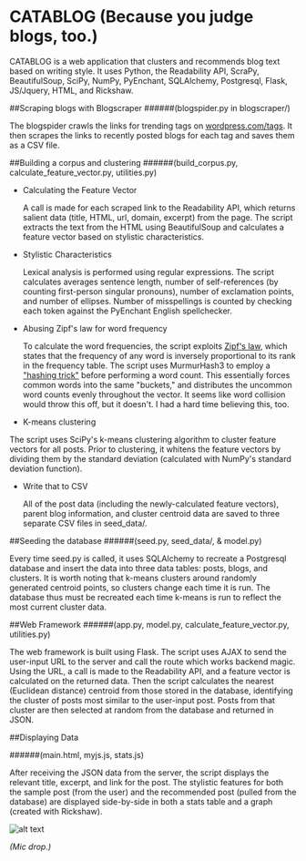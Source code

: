 CATABLOG (Because you judge blogs, too.)
=================

CATABLOG is a web application that clusters and recommends blog text based on writing style. It uses Python, the Readability API, ScraPy, BeautifulSoup, SciPy, NumPy, PyEnchant, SQLAlchemy, Postgresql, Flask, JS/Jquery, HTML, and Rickshaw. 

##Scraping blogs with Blogscraper
######(blogspider.py in blogscraper/)

The blogspider crawls the links for trending tags on [wordpress.com/tags](http://wordpress.com/tags/). It then scrapes the links to recently posted blogs for each tag and saves them as a CSV file.

##Building a corpus and clustering
######(build_corpus.py, calculate_feature_vector.py, utilities.py)

* Calculating the Feature Vector

  A call is made for each scraped link to the Readability API, which returns salient data (title, HTML, url, domain, excerpt) from the page. The script extracts the text from the HTML using BeautifulSoup and calculates a feature vector based on stylistic characteristics.
  
* Stylistic Characteristics

  Lexical analysis is performed using regular expressions. The script calculates averages sentence length, number of self-references (by counting first-person singular pronouns), number of exclamation points, and number of ellipses. Number of misspellings is counted by checking each token against the PyEnchant English spellchecker. 

* Abusing Zipf's law for word frequency

  To calculate the word frequencies, the script exploits [Zipf's law](http://en.wikipedia.org/wiki/Zipf's_law), which states that the frequency of any word is inversely proportional to its rank in the frequency table. The script uses MurmurHash3 to employ a ["hashing trick"](http://en.wikipedia.org/wiki/Hashing_trick) before performing a word count. This essentially forces common words into the same "buckets," and distributes the uncommon word counts evenly throughout the vector. It seems like word collision would throw this off, but it doesn't. I had a hard time believing this, too. 

*  K-means clustering

  The script uses SciPy's k-means clustering algorithm to cluster feature vectors for all posts. Prior to clustering, it whitens the feature vectors by dividing them by the standard deviation (calculated with NumPy's standard deviation function). 

* Write that to CSV

  All of the post data (including the newly-calculated feature vectors), parent blog information, and cluster centroid data are saved to three separate CSV files in seed_data/.

##Seeding the database
######(seed.py, seed_data/, & model.py)

Every time seed.py is called, it uses SQLAlchemy to recreate a Postgresql database and insert the data into three data tables: posts, blogs, and clusters. It is worth noting that k-means clusters around randomly generated centroid points, so clusters change each time it is run. The database thus must be recreated each time k-means is run to reflect the most current cluster data. 

##Web Framework
######(app.py, model.py, calculate_feature_vector.py, utilities.py)

The web framework is built using Flask. The script uses AJAX to send the user-input URL to the server and call the route which works backend magic. Using the URL, a call is made to the Readability API, and a feature vector is calculated on the returned data. Then the script calculates the nearest (Euclidean distance) centroid from those stored in the database, identifying the cluster of posts most similar to the user-input post. Posts from that cluster are then selected at random from the database and returned in JSON.

##Displaying Data

######(main.html, myjs.js, stats.js)

After receiving the JSON data from the server, the script displays the relevant title, excerpt, and link for the post. The stylistic features for both the sample post (from the user) and the recommended post (pulled from the database) are displayed side-by-side in both a stats table and a graph (created with Rickshaw).

![alt text](https://raw.github.com/micaswyers/HackbrightProject/master/static/images/catablog_capture.jpg "screenshot from CATABLOG")

*(Mic drop.)*
